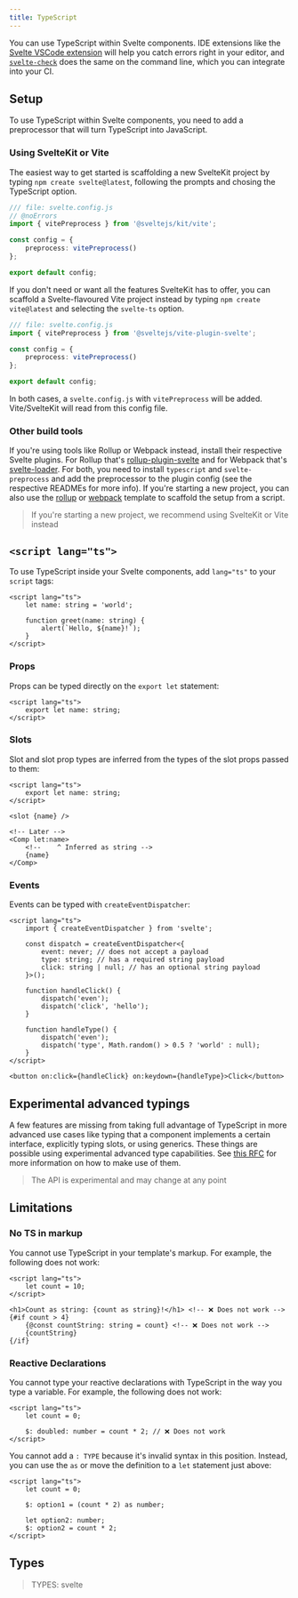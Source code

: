 ```yaml
---
title: TypeScript
---
```


You can use TypeScript within Svelte components. IDE extensions like the [Svelte VSCode extension](https://marketplace.visualstudio.com/items?itemName=svelte.svelte-vscode) will help you catch errors right in your editor, and [`svelte-check`](https://www.npmjs.com/package/svelte-check) does the same on the command line, which you can integrate into your CI.

## Setup

To use TypeScript within Svelte components, you need to add a preprocessor that will turn TypeScript into JavaScript.

### Using SvelteKit or Vite

The easiest way to get started is scaffolding a new SvelteKit project by typing `npm create svelte@latest`, following the prompts and chosing the TypeScript option.

```ts
/// file: svelte.config.js
// @noErrors
import { vitePreprocess } from '@sveltejs/kit/vite';

const config = {
	preprocess: vitePreprocess()
};

export default config;
```

If you don't need or want all the features SvelteKit has to offer, you can scaffold a Svelte-flavoured Vite project instead by typing `npm create vite@latest` and selecting the `svelte-ts` option.

```ts
/// file: svelte.config.js
import { vitePreprocess } from '@sveltejs/vite-plugin-svelte';

const config = {
	preprocess: vitePreprocess()
};

export default config;
```

In both cases, a `svelte.config.js` with `vitePreprocess` will be added. Vite/SvelteKit will read from this config file.

### Other build tools

If you're using tools like Rollup or Webpack instead, install their respective Svelte plugins. For Rollup that's [rollup-plugin-svelte](https://github.com/sveltejs/rollup-plugin-svelte) and for Webpack that's [svelte-loader](https://github.com/sveltejs/svelte-loader). For both, you need to install `typescript` and `svelte-preprocess` and add the preprocessor to the plugin config (see the respective READMEs for more info). If you're starting a new project, you can also use the [rollup](https://github.com/sveltejs/template) or [webpack](https://github.com/sveltejs/template-webpack) template to scaffold the setup from a script.

> If you're starting a new project, we recommend using SvelteKit or Vite instead

## `<script lang="ts">`

To use TypeScript inside your Svelte components, add `lang="ts"` to your `script` tags:

```svelte
<script lang="ts">
	let name: string = 'world';

	function greet(name: string) {
		alert(`Hello, ${name}!`);
	}
</script>
```

### Props

Props can be typed directly on the `export let` statement:

```svelte
<script lang="ts">
	export let name: string;
</script>
```

### Slots

Slot and slot prop types are inferred from the types of the slot props passed to them:

```svelte
<script lang="ts">
	export let name: string;
</script>

<slot {name} />

<!-- Later -->
<Comp let:name>
	<!--    ^ Inferred as string -->
	{name}
</Comp>
```

### Events

Events can be typed with `createEventDispatcher`:

```svelte
<script lang="ts">
	import { createEventDispatcher } from 'svelte';

	const dispatch = createEventDispatcher<{
		event: never; // does not accept a payload
		type: string; // has a required string payload
		click: string | null; // has an optional string payload
	}>();

	function handleClick() {
		dispatch('even');
		dispatch('click', 'hello');
	}

	function handleType() {
		dispatch('even');
		dispatch('type', Math.random() > 0.5 ? 'world' : null);
	}
</script>

<button on:click={handleClick} on:keydown={handleType}>Click</button>
```

## Experimental advanced typings

A few features are missing from taking full advantage of TypeScript in more advanced use cases like typing that a component implements a certain interface, explicitly typing slots, or using generics. These things are possible using experimental advanced type capabilities. See [this RFC](https://github.com/dummdidumm/rfcs/blob/ts-typedefs-within-svelte-components/text/ts-typing-props-slots-events.md) for more information on how to make use of them.

> The API is experimental and may change at any point

## Limitations

### No TS in markup

You cannot use TypeScript in your template's markup. For example, the following does not work:

```svelte
<script lang="ts">
	let count = 10;
</script>

<h1>Count as string: {count as string}!</h1> <!-- ❌ Does not work -->
{#if count > 4}
	{@const countString: string = count} <!-- ❌ Does not work -->
	{countString}
{/if}
```

### Reactive Declarations

You cannot type your reactive declarations with TypeScript in the way you type a variable. For example, the following does not work:

```svelte
<script lang="ts">
	let count = 0;

	$: doubled: number = count * 2; // ❌ Does not work
</script>
```

You cannot add a `: TYPE` because it's invalid syntax in this position. Instead, you can use the `as` or move the definition to a `let` statement just above:

```svelte
<script lang="ts">
	let count = 0;

	$: option1 = (count * 2) as number;

	let option2: number;
	$: option2 = count * 2;
</script>
```

## Types

> TYPES: svelte
